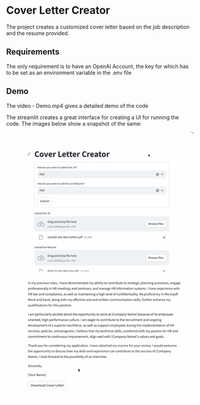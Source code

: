 # Cover Letter Creator

The project creates a customized cover letter based on the job description and the resume provided.

## Requirements

The only requirement is to have an OpenAI Account, the key for which has to be set as an environment variable in the .env file

## Demo

The video - Demo.mp4 gives a detailed demo of the code  

The streamlit creates a great interface for creating a UI for running the code. The images below show a snapshot of the same:  

![Uploading Docs](Demo1.png)
![Getting a download link](Demo2.png)